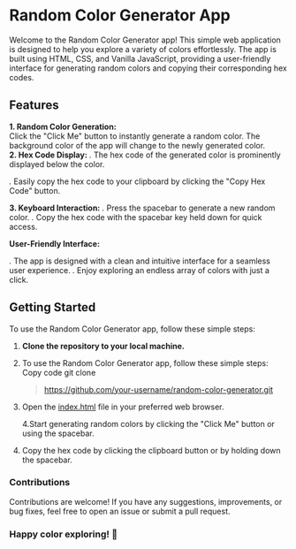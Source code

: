 # Random Color Generator App

Welcome to the Random Color Generator app!
This simple web application is designed to help you explore a variety of colors effortlessly. The app is built using HTML, CSS, and Vanilla JavaScript, providing a user-friendly interface for generating random colors and copying their corresponding hex codes.

## Features

**1. Random Color Generation:**  
Click the "Click Me" button to instantly generate a random color.
The background color of the app will change to the newly generated color.  
**2. Hex Code Display:**
_._ The hex code of the generated color is prominently displayed below the color.

_._ Easily copy the hex code to your clipboard by clicking the "Copy Hex Code" button.

**3. Keyboard Interaction:**
_._ Press the spacebar to generate a new random color.
_._ Copy the hex code with the spacebar key held down for quick access.

**User-Friendly Interface:**

_._ The app is designed with a clean and intuitive interface for a seamless user experience.
_._ Enjoy exploring an endless array of colors with just a click.

## Getting Started

To use the Random Color Generator app, follow these simple steps:

1. **Clone the repository to your local machine.**
1. To use the Random Color Generator app, follow these simple steps:
   Copy code
   git clone

   > https://github.com/your-username/random-color-generator.git

1. Open the [index.html](https://github.com/Nitin-12116406/Random-Color-Generator/blob/main/index.html) file in your preferred web browser.

   4.Start generating random colors by clicking the "Click Me" button or using the spacebar.

1. Copy the hex code by clicking the clipboard button or by holding down the spacebar.

### Contributions

Contributions are welcome! If you have any suggestions, improvements, or bug fixes, feel free to open an issue or submit a pull request.

### Happy color exploring! 🌈
